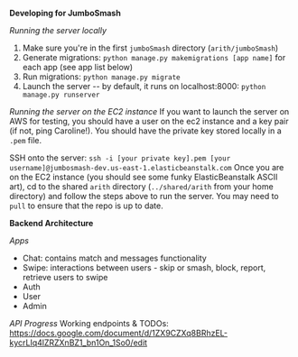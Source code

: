 **Developing for JumboSmash**

*Running the server locally*

1. Make sure you're in the first `jumboSmash` directory (`arith/jumboSmash`)
2. Generate migrations: `python manage.py makemigrations [app name]` for each app (see app list below)
3. Run migrations: `python manage.py migrate`
4. Launch the server -- by default, it runs on localhost:8000: `python manage.py runserver`

*Running the server on the EC2 instance*
If you want to launch the server on AWS for testing, you should have a user on the ec2 instance and a key pair (if not, ping Caroline!). You should have the private key stored locally in a `.pem` file.  

SSH onto the server: `ssh -i [your private key].pem [your username]@jumbosmash-dev.us-east-1.elasticbeanstalk.com`
Once you are on the EC2 instance (you should see some funky ElasticBeanstalk ASCII art), cd to the shared `arith` directory (`../shared/arith` from your home directory) and follow the steps above to run the server. You may need to `pull` to ensure that the repo is up to date.


**Backend Architecture**

*Apps*
- Chat: contains match and messages functionality
- Swipe: interactions between users - skip or smash, block, report, retrieve users to swipe
- Auth
- User
- Admin

*API Progress*
Working endpoints & TODOs: https://docs.google.com/document/d/1ZX9CZXq8BRhzEL-kycrLIq4lZRZXnBZ1_bn1On_1So0/edit
